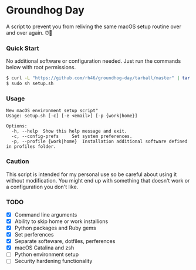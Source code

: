# Groundhog Day
A script to prevent you from reliving the same macOS setup routine over and over again. :alarm_clock::repeat:

### Quick Start
No additional software or configuration needed. Just run the commands below with root permissions.
```sh
$ curl -L "https://github.com/rh46/groundhog-day/tarball/master" | tar -xz --strip-components=1
$ sudo sh setup.sh
```

### Usage
```
New macOS environment setup script" 
Usage: setup.sh [-c] [-e <email>] [-p {work|home}]

Options:
  -h, --help  Show this help message and exit.
  -c, --config-prefs     Set system preferences.
  -p, --profile {work|home}  Installation additional software defined in profiles folder.
```

### Caution
This script is intended for my personal use so be careful about using it without modification. You might end up with something that doesn't work or a configuration you don't like.

### TODO
- [x] Command line arguments
- [x] Ability to skip home or work installions
- [x] Python packages and Ruby gems
- [x] Set perferences
- [x] Separate softeware, dotfiles, perferences
- [x] macOS Catalina and zsh
- [ ] Python environment setup
- [ ] Security hardening functionality
